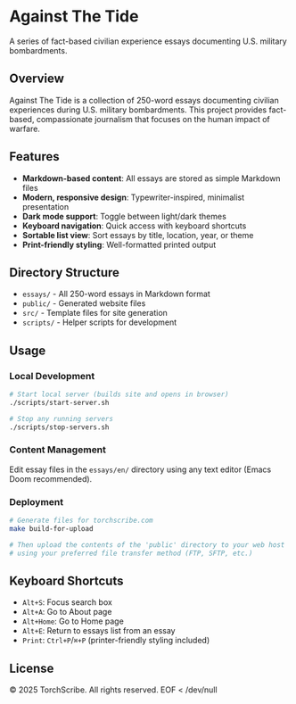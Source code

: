 # Against The Tide

A series of fact-based civilian experience essays documenting U.S. military bombardments.

## Overview

Against The Tide is a collection of 250-word essays documenting civilian experiences during U.S. military bombardments. This project provides fact-based, compassionate journalism that focuses on the human impact of warfare.

## Features

- **Markdown-based content**: All essays are stored as simple Markdown files
- **Modern, responsive design**: Typewriter-inspired, minimalist presentation 
- **Dark mode support**: Toggle between light/dark themes
- **Keyboard navigation**: Quick access with keyboard shortcuts
- **Sortable list view**: Sort essays by title, location, year, or theme
- **Print-friendly styling**: Well-formatted printed output

## Directory Structure

- `essays/` - All 250-word essays in Markdown format
- `public/` - Generated website files
- `src/` - Template files for site generation
- `scripts/` - Helper scripts for development

## Usage

### Local Development

```bash
# Start local server (builds site and opens in browser)
./scripts/start-server.sh

# Stop any running servers
./scripts/stop-servers.sh
```

### Content Management

Edit essay files in the `essays/en/` directory using any text editor (Emacs Doom recommended).

### Deployment

```bash
# Generate files for torchscribe.com
make build-for-upload

# Then upload the contents of the 'public' directory to your web host
# using your preferred file transfer method (FTP, SFTP, etc.)
```

## Keyboard Shortcuts

- `Alt+S`: Focus search box
- `Alt+A`: Go to About page
- `Alt+Home`: Go to Home page
- `Alt+E`: Return to essays list from an essay
- `Print`: `Ctrl+P`/`⌘+P` (printer-friendly styling included)

## License

© 2025 TorchScribe. All rights reserved.
EOF < /dev/null